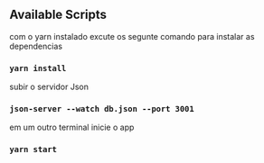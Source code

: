 ## Available Scripts

com o yarn instalado excute os segunte comando para instalar as dependencias
### `yarn install`

subir o servidor Json
### `json-server --watch db.json --port 3001`

em um outro terminal inicie o app
### `yarn start`
